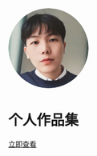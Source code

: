 <img width="160px" style="border-radius: 50%" bor src="https://raw.githubusercontent.com/lqingjin/zuopinji/main/img/192.png">

# **个人作品集**

[立即查看](/md/公众号.md)

